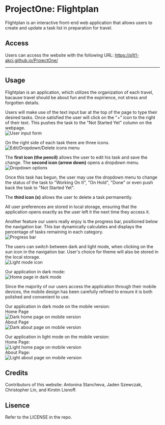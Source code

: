 # ProjectOne: Flightplan

Flightplan is an interactive front-end web application that allows users to create and update a task list in preparation for travel. 

## Access 

Users can access the website with the following URL: https://p1t1-akcj.github.io/ProjectOne/

****

## Usage

Flightplan is an application, which utilizes the organization of each travel, bacause travel should be about fun and the expirience, not stress and forgotten details.

Users will make use of the text input bar at the top of the page to type their desired tasks. Once satisfied the user will click on the "+" icon to the right of their text. This pushes the task to the "Not Started Yet" column on the webpage.\
![User input form](./readme-images/image-1.png)

On the right side of each task there are three icons.\
![Edit/Dropdown/Delete icons menu](./readme-images/image-3.png)

The **first icon (the pencil)** allows the user to edit his task and save the change.
The **second icon (arrow down)** opens a dropdown menu.\
![Dropdown options](./readme-images/image-2.png)

Once this task has begun, the user may use the dropdown menu to change the status of the task to "Working On It", "On Hold", "Done" or even push back the task to "Not Started Yet".

The **third icon (x)** allows the user to delete a task permanently.

All user preferences are stored in local storage, ensuring that the application opens exactly as the user left it the next time they access it.

Another feature our users really enjoy is the progress bar, positioned below the navigation bar. This bar dynamically calculates and displays the percentage of tasks remaining in each category.\
![Progress bar](./readme-images/image-4.png)

The users can switch between dark and light mode, when clicking on the sun icon in the navigation bar. User's choice for theme will also be stored in the local storage.\
![Light mode icon](./readme-images/image-5.png)

Our application in dark mode:\
![Home page in dark mode](./readme-images/image-6.png)

Since the majority of our users access the application through their mobile devices, the mobile design has been carefully refined to ensure it is both polished and convenient to use.

Our application in dark mode on the mobile version:\
Home Page\
![Dark home page on mobile version](./readme-images/dark-home.png) \
About Page\
![Dark about page on mobile version](./readme-images/dark-about.png)

Our application in light mode on the mobile version:\
Home Page:\
![Light home page on mobile version](./readme-images/light-home.png) \
About Page:\
![Light about page on mobile version](./readme-images/light-home.png)
## Credits
Contributors of this website: Antonina Stancheva, Jaden Szewczak, Christopher Lin, and Kirstin Lisnoff.

## Lisence

Refer to the LICENSE in the repo. 